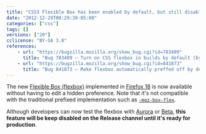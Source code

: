```yaml
---
title: "CSS3 Flexible Box has been enabled by default, but still disabled on the Release channel"
date: "2012-12-29T08:29:30-05:00"
categories: ["css"]
tags: []
versions: ["20"]
cclicense: "BY-SA 3.0"
references:
    - url: "https://bugzilla.mozilla.org/show_bug.cgi?id=783409"
      title: "Bug 783409 – Turn on CSS flexbox in builds by default (by enabling pref, build flag, etc)"
    - url: "https://bugzilla.mozilla.org/show_bug.cgi?id=841873"
      title: "Bug 841873 – Make flexbox automatically preffed off by default, in release builds"
---
```

The new [Flexible Box (flexbox)](https://developer.mozilla.org/en-US/docs/Web/Guide/CSS/Flexible_boxes) implemented in [Firefox 18](https://developer.mozilla.org/en-US/docs/Firefox_18_for_developers) is now available without having to edit a hidden preference. Note that it's not compatible with the traditional prefixed implementation such as [`-moz-box-flex`](https://developer.mozilla.org/en-US/docs/Web/CSS/-moz-box-flex).

Although developers can now test the flexbox with [Aurora](https://www.mozilla.org/firefox/aurora/) or [Beta](https://www.mozilla.org/firefox/beta/), **this feature will be keep disabled on the Release channel until it's ready for production**.
